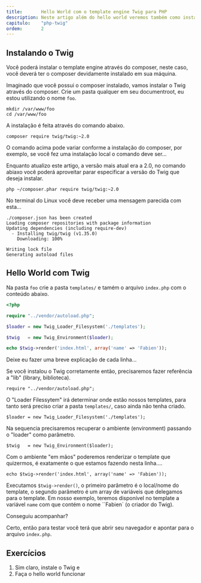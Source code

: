 ```yaml
---
title:       Hello World com o template engine Twig para PHP
description: Neste artigo além do hello world veremos também como instalar o Tiwg através do composer
capitulo:    "php-twig"
ordem:       2
---
```


## Instalando o Twig

Você poderá instalar o template engine através do composer, neste caso, você deverá ter o composer devidamente instalado
em sua máquina.

Imaginado que você possui o composer instalado, vamos instalar o Twig através do composer. Crie um pasta qualquer em
seu documentroot, eu estou utilizando o nome `foo`.

    mkdir /var/www/foo
    cd /var/www/foo

A instalação é feita através do comando abaixo.

    composer require twig/twig:~2.0

O comando acima pode variar conforme a instalação do composer, por exemplo, se você fez uma instalação local o comando
deve ser...

Enquanto atualizo este artigo, a versão mais atual era a 2.0, no comando abiaxo você poderá aproveitar parar especificar
a versão do Twig que deseja instalar.

    php ~/composer.phar require twig/twig:~2.0

No terminal do Linux você deve receber uma mensagem parecida com esta...

    ./composer.json has been created
    Loading composer repositories with package information
    Updating dependencies (including require-dev)
      - Installing twig/twig (v1.35.0)
        Downloading: 100%

    Writing lock file
    Generating autoload files



## Hello World com Twig

Na pasta `foo` crie a pasta `templates/` e tamém o arquivo `index.php` com o conteúdo abaixo.

```php
<?php

require "../vendor/autoload.php";

$loader = new Twig_Loader_Filesystem('./templates');

$twig   = new Twig_Environment($loader);

echo $twig->render('index.html', array('name' => 'Fabien'));
```

Deixe eu fazer uma breve explicação de cada linha...

Se você instalou o Twig corretamente então, precisaremos fazer referência a "lib" (library, biblioteca).

    require "../vendor/autoload.php";

O "Loader Filessytem" irá determinar onde estão nossos templates, para tanto será preciso criar a pasta `templates/`,
caso ainda não tenha criado.

    $loader = new Twig_Loader_Filesystem('./templates');

Na sequencia precisaremos recuperar o ambiente (environment) passando o "loader" como parâmetro.

    $twig   = new Twig_Environment($loader);

Com o ambiente "em mãos" poderemos renderizar o template que quizermos, é exatamente o que estamos fazendo nesta linha....

    echo $twig->render('index.html', array('name' => 'Fabien'));

Executamos `$twig->render()`, o primeiro parâmetro é o local/nome do template, o segundo parâmetro é um array de
variáveis que delegamos para o template. Em nosso exemplo, teremos disponível no template a variável `name` com que
contém o nome ``Fabien` (o criador do Twig).

Conseguiu acompanhar?

Certo, então para testar você terá que abrir seu navegador e apontar para o arquivo `index.php`.



## Exercícios

1. Sim claro, instale o Twig e
2. Faça o hello world funcionar
